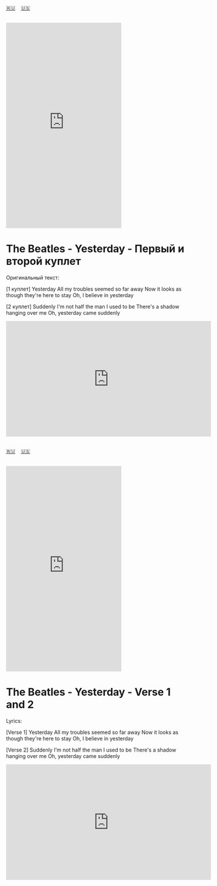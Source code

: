 <span id="ru"><a href='#ru'>🇷🇺</a> &nbsp;&nbsp;&nbsp;<a href='#en'>🇺🇸</a> &nbsp;&nbsp;&nbsp;</span><br><br>

<iframe width="315" height="560" src="https://www.youtube.com/embed/wXTJBr9tt8Q" frameborder="0" allow="accelerometer; autoplay; clipboard-write; encrypted-media; gyroscope; picture-in-picture; web-share"allowfullscreen></iframe>

# The Beatles - Yesterday - Первый и второй куплет

Оригинальный текст:

[1 куплет]
Yesterday
All my troubles seemed so far away
Now it looks as though they're here to stay
Oh, I believe in yesterday

[2 куплет]
Suddenly
I'm not half the man I used to be
There's a shadow hanging over me
Oh, yesterday came suddenly


<iframe width="560" height="315" src="https://www.youtube.com/embed/wXTJBr9tt8Q" title="youtube player" frameborder="0" allow="accelerometer; autoplay; clipboard-write; encrypted-media; gyroscope; picture-in-picture; web-share" referrerpolicy="strict-origin-when-cross-origin" allowfullscreen></iframe>
<br><br>

<span id="en"><a href='#ru'>🇷🇺</a> &nbsp;&nbsp;&nbsp;<a href='#en'>🇺🇸</a> &nbsp;&nbsp;&nbsp;</span><br><br>


<iframe width="315" height="560" src="https://www.youtube.com/embed/wXTJBr9tt8Q" frameborder="0" allow="accelerometer; autoplay; clipboard-write; encrypted-media; gyroscope; picture-in-picture; web-share"allowfullscreen></iframe>

# The Beatles - Yesterday - Verse 1 and 2

Lyrics:

[Verse 1]
Yesterday
All my troubles seemed so far away
Now it looks as though they're here to stay
Oh, I believe in yesterday

[Verse 2]
Suddenly
I'm not half the man I used to be
There's a shadow hanging over me
Oh, yesterday came suddenly



<iframe width="560" height="315" src="https://www.youtube.com/embed/wXTJBr9tt8Q" title="Beatles Yesterday" frameborder="0" allow="accelerometer; autoplay; clipboard-write; encrypted-media; gyroscope; picture-in-picture; web-share" referrerpolicy="strict-origin-when-cross-origin" allowfullscreen></iframe>
<br><br>

